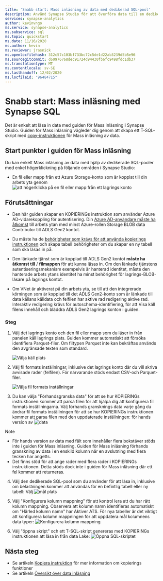 ```yaml
---
title: 'Snabb start: Mass inläsning av data med dedikerad SQL-pool'
description: Använd Synapse Studio för att överföra data till en dedikerad SQL-pool i Azure Synapse Analytics.
services: synapse-analytics
author: kevinvngo
ms.service: synapse-analytics
ms.subservice: sql
ms.topic: quickstart
ms.date: 11/16/2020
ms.author: kevin
ms.reviewer: jrasnick
ms.openlocfilehash: 312c57c103bf733bc72c5de1d22ab3239d5b5e96
ms.sourcegitcommit: d60976768dec91724d94430fb6fc9498fdc1db37
ms.translationtype: MT
ms.contentlocale: sv-SE
ms.lasthandoff: 12/02/2020
ms.locfileid: "96484715"
---
```

# <a name="quickstart-bulk-loading-with-synapse-sql"></a>Snabb start: Mass inläsning med Synapse SQL

Det är enkelt att läsa in data med guiden för Mass inläsning i Synapse Studio. Guiden för Mass inläsning vägleder dig genom att skapa ett T-SQL-skript med [copy-instruktionen](/sql/t-sql/statements/copy-into-transact-sql?view=azure-sqldw-latest&preserve-view=true) för Mass inläsning av data. 

## <a name="entry-points-to-the-bulk-load-wizard"></a>Start punkter i guiden för Mass inläsning

Du kan enkelt Mass inläsning av data med hjälp av dedikerade SQL-pooler med enkel högerklickning på följande områden i Synapse Studio:

- En fil eller mapp från ett Azure Storage-konto som är kopplat till din arbets yta genom ![ att högerklicka på en fil eller mapp från ett lagrings konto](./sql/media/bulk-load/bulk-load-entry-point-0.png)

## <a name="prerequisites"></a>Förutsättningar

- Den här guiden skapar en KOPIERINGs instruktion som använder Azure AD-vidarekoppling för autentisering. Din [Azure AD-användare måste ha åtkomst](
./sql-data-warehouse/quickstart-bulk-load-copy-tsql-examples.md#d-azure-active-directory-authentication) till arbets ytan med minst Azure-rollen Storage BLOB data Contributor till ADLS Gen2 kontot. 

- Du måste ha de [behörigheter som krävs för att använda kopierings instruktionen](/sql/t-sql/statements/copy-into-transact-sql?view=azure-sqldw-latest&preserve-view=true#permissions) och skapa tabell behörigheter om du skapar en ny tabell som ska läsas in på.

- Den länkade tjänst som är kopplad till ADLS Gen2 kontot **måste ha åtkomst till** / **filmappen** för att kunna läsas in. Om den länkade tjänstens autentiseringsmekanism exempelvis är hanterad identitet, måste den hanterade arbets ytans identitet ha minst behörighet för lagrings-BLOB-läsare på lagrings kontot.

- Om VNet är aktiverat på din arbets yta, se till att den integrerade körningen som är kopplad till det ADLS Gen2-konto som är länkade till data källans källdata och felfilen har aktive rad redigering aktive rad. Interaktiv redigering krävs för autoschema-identifiering, för att Visa käll filens innehåll och bläddra ADLS Gen2 lagrings konton i guiden.

### <a name="steps"></a>Steg

1. Välj det lagrings konto och den fil eller mapp som du läser in från panelen käll lagrings plats. Guiden kommer automatiskt att försöka identifiera Parquet-filer. Om filtypen Parquet inte kan bekräftas används den avgränsade texten som standard.

   ![Välja käll plats](./sql/media/bulk-load/bulk-load-source-location.png)

2. Välj fil formats inställningar, inklusive det lagrings konto där du vill skriva avvisade rader (felfilen). För närvarande stöds endast CSV-och Parquet-filer.

    ![Välja fil formats inställningar](./sql/media/bulk-load/bulk-load-file-format-settings.png)

3. Du kan välja "Förhandsgranska data" för att se hur KOPIERINGs instruktionen kommer att parsa filen för att hjälpa dig att konfigurera fil formats inställningarna. Välj förhands gransknings data varje gång du ändrar fil formats inställningen för att se hur KOPIERINGs instruktionen kommer att parsa filen med den uppdaterade inställningen: för hands version av ![ data](./sql/media/bulk-load/bulk-load-file-format-settings-preview-data.png) 

> [!NOTE]  
>
> - För hands version av data med fält som innehåller flera bokstäver stöds inte i guiden för Mass inläsning. Guiden för Mass inläsning förhands granskning av data i en enskild kolumn när en avslutning med flera tecken har angetts. 
> - Det finns stöd för att ange rader med flera rader i KOPIERINGs instruktionen. Detta stöds dock inte i guiden för Mass inläsning där ett fel kommer att returneras.

4. Välj den dedikerade SQL-pool som du använder för att läsa in, inklusive om belastningen kommer att användas för en befintlig tabell eller ny tabell: Välj ![ mål plats](./sql/media/bulk-load/bulk-load-target-location.png)

5. Välj "Konfigurera kolumn mappning" för att kontrol lera att du har rätt kolumn mappning. Observera att kolumn namn identifieras automatiskt om "Härled kolumn namn" har Aktiver ATS. För nya tabeller är det viktigt att konfigurera kolumn mappningen för att uppdatera mål kolumnens data typer: ![ Konfigurera kolumn mappning](./sql/media/bulk-load/bulk-load-target-location-column-mapping.png)

6. Välj "öppna skript" och ett T-SQL-skript genereras med KOPIERINGs instruktionen att läsa in från data Lake: ![ Öppna SQL-skriptet](./sql/media/bulk-load/bulk-load-target-final-script.png)

## <a name="next-steps"></a>Nästa steg

- Se artikeln [Kopiera instruktion](/sql/t-sql/statements/copy-into-transact-sql?view=azure-sqldw-latest&preserve-view=true#syntax) för mer information om kopierings funktioner
- Se artikeln [Översikt över data inläsning](./sql-data-warehouse/design-elt-data-loading.md#what-is-elt)
